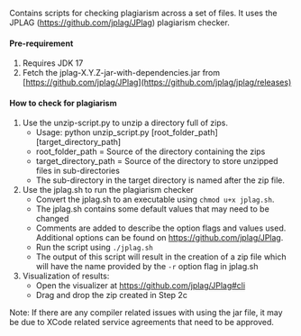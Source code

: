 Contains scripts for checking plagiarism across a set of files. It uses the JPLAG (https://github.com/jplag/JPlag) plagiarism checker. 

#### Pre-requirement 
1. Requires JDK 17
2. Fetch the jplag-X.Y.Z-jar-with-dependencies.jar from [https://github.com/jplag/JPlag](https://github.com/jplag/jplag/releases)

#### How to check for plagiarism
1. Use the unzip-script.py to unzip a directory full of zips.
    - Usage: python unzip_script.py [root_folder_path] [target_directory_path]
    - root_folder_path = Source of the directory containing the zips
    - target_directory_path =  Source of the directory to store unzipped files in sub-directories
    - The sub-directory in the target directory is named after the zip file.
2. Use the jplag.sh to run the plagiarism checker
    - Convert the jplag.sh to an executable using ```chmod u+x jplag.sh```.
    - The jplag.sh contains some default values that may need to be changed
    - Comments are added to describe the option flags and values used. Additional options can be found on https://github.com/jplag/JPlag.
    - Run the script using ```./jplag.sh```
    - The output of this script will result in the creation of a zip file which will have the name provided by the ```-r``` option flag in jplag.sh
3. Visualization of results:
    - Open the visualizer at https://github.com/jplag/JPlag#cli
    - Drag and drop the zip created in Step 2c

Note: If there are any compiler related issues with using the jar file, it may be due to XCode related service agreements that need to be approved.



